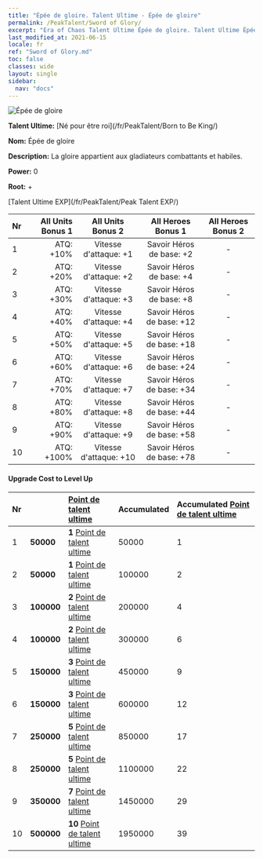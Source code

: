 ```yaml
---
title: "Épée de gloire. Talent Ultime - Épée de gloire"
permalink: /PeakTalent/Sword of Glory/
excerpt: "Era of Chaos Talent Ultime Épée de gloire. Talent Ultime Épée de gloire. Épée de gloire"
last_modified_at: 2021-06-15
locale: fr
ref: "Sword of Glory.md"
toc: false
classes: wide
layout: single
sidebar:
  nav: "docs"
---
```


  ![Épée de gloire](/images/pt/talent_4201.png)

  **Talent Ultime:** [Né pour être roi](/fr/PeakTalent/Born to Be King/)

  **Nom:** Épée de gloire

  **Description:** La gloire appartient aux gladiateurs combattants et habiles.

  **Power:** 0

  **Root:** +

  [Talent Ultime EXP](/fr/PeakTalent/Peak Talent EXP/)

  | Nr | All Units Bonus 1 | All Units Bonus 2 | All Heroes Bonus 1 | All Heroes Bonus 2 |
  |:---|--------------:|:-------------:|:-------------:|:-------------:|
  | 1 | ATQ: +10% | Vitesse d'attaque: +1 | Savoir Héros de base: +2 | - |
  | 2 | ATQ: +20% | Vitesse d'attaque: +2 | Savoir Héros de base: +4 | - |
  | 3 | ATQ: +30% | Vitesse d'attaque: +3 | Savoir Héros de base: +8 | - |
  | 4 | ATQ: +40% | Vitesse d'attaque: +4 | Savoir Héros de base: +12 | - |
  | 5 | ATQ: +50% | Vitesse d'attaque: +5 | Savoir Héros de base: +18 | - |
  | 6 | ATQ: +60% | Vitesse d'attaque: +6 | Savoir Héros de base: +24 | - |
  | 7 | ATQ: +70% | Vitesse d'attaque: +7 | Savoir Héros de base: +34 | - |
  | 8 | ATQ: +80% | Vitesse d'attaque: +8 | Savoir Héros de base: +44 | - |
  | 9 | ATQ: +90% | Vitesse d'attaque: +9 | Savoir Héros de base: +58 | - |
  | 10 | ATQ: +100% | Vitesse d'attaque: +10 | Savoir Héros de base: +78 | - |


#### Upgrade Cost to Level Up

  | Nr | <i class="fas fa-coins"/> | [Point de talent ultime](/ItemsFR/con_934/) | Accumulated <i class="fas fa-coins"/> | Accumulated [Point de talent ultime](/ItemsFR/con_934/) |
  |:---|:--------------|:-------------|:-------------|:-------------|
  | 1 | **50000** | **1** [Point de talent ultime](/ItemsFR/con_934/) | 50000 | 1 |
  | 2 | **50000** | **1** [Point de talent ultime](/ItemsFR/con_934/) | 100000 | 2 |
  | 3 | **100000** | **2** [Point de talent ultime](/ItemsFR/con_934/) | 200000 | 4 |
  | 4 | **100000** | **2** [Point de talent ultime](/ItemsFR/con_934/) | 300000 | 6 |
  | 5 | **150000** | **3** [Point de talent ultime](/ItemsFR/con_934/) | 450000 | 9 |
  | 6 | **150000** | **3** [Point de talent ultime](/ItemsFR/con_934/) | 600000 | 12 |
  | 7 | **250000** | **5** [Point de talent ultime](/ItemsFR/con_934/) | 850000 | 17 |
  | 8 | **250000** | **5** [Point de talent ultime](/ItemsFR/con_934/) | 1100000 | 22 |
  | 9 | **350000** | **7** [Point de talent ultime](/ItemsFR/con_934/) | 1450000 | 29 |
  | 10 | **500000** | **10** [Point de talent ultime](/ItemsFR/con_934/) | 1950000 | 39 |
